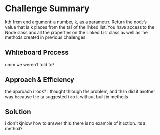 # Challenge Summary
<!-- Description of the challenge -->
kth from end
argument: a number, k, as a parameter.
Return the node’s value that is k places from the tail of the linked list.
You have access to the Node class and all the properties on the Linked List class as well as the methods created in previous challenges.

## Whiteboard Process
<!-- Embedded whiteboard image -->
umm we weren't told to?

## Approach & Efficiency
<!-- What approach did you take? Why? What is the Big O space/time for this approach? -->
the approach i took? i thought through the problem, and then did it another way because the ta suggested i do it without built in methods

## Solution
<!-- Show how to run your code, and examples of it in action -->
i don't kjniow how to answer this, there is no example of it action. its a method?
